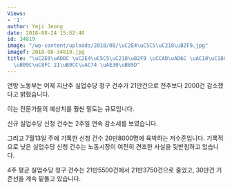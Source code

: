 ```yaml
---
Views:
- '1'
author: Yeji Jeong
date: 2018-08-24 15:52:40
id: 34819
image: "/wp-content/uploads/2018/08/\uC2E4\uC5C5\uC218\uB2F9.jpg"
imagef: 2018-08-34819.jpg
title: "\uC2E0\uADDC \uC2E4\uC5C5\uC218\uB2F9 \uCCAD\uAD6C \uAC10\uC18C\u2026\uC9C0\
  \uB09C\uC8FC 21\uB9CC\uAC74 \uAE30\uB85D"
---
```


연방 노동부는 어제 지난주 실업수당 청구 건수가 21만건으로 전주보다 2000건 감소했다고 밝혔습니다.

이는 전문가들의 예상치를 훨씬 밑도는 규모입니다.

신규 실업수당 신청 건수는 2주일 연속 감소세를 보였습니다.

그리고 7월13일 주에 기록한 신청 건수 20만8000명에 육박하는 저수준입니다. 기록적으로 낮은 실업수당 신청 건수는 노동시장이 여전히 견조한 사실을 뒷받침하고 있습니다.

4주 평균 실업수당 청구 건수는 21만5500건에서 21만3750건으로 줄었고, 30만건 기준선을 계속 밑돌고 있습니다.